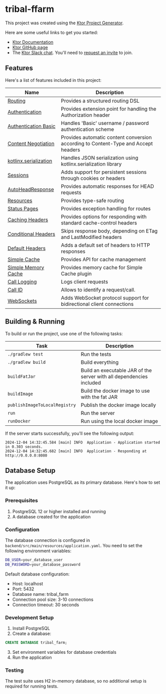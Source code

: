 # tribal-ffarm

This project was created using the [Ktor Project Generator](https://start.ktor.io).

Here are some useful links to get you started:

- [Ktor Documentation](https://ktor.io/docs/home.html)
- [Ktor GitHub page](https://github.com/ktorio/ktor)
- The [Ktor Slack chat](https://app.slack.com/client/T09229ZC6/C0A974TJ9). You'll need
  to [request an invite](https://surveys.jetbrains.com/s3/kotlin-slack-sign-up) to join.

## Features

Here's a list of features included in this project:

| Name                                                                   | Description                                                                        |
| ------------------------------------------------------------------------|------------------------------------------------------------------------------------ |
| [Routing](https://start.ktor.io/p/routing)                             | Provides a structured routing DSL                                                  |
| [Authentication](https://start.ktor.io/p/auth)                         | Provides extension point for handling the Authorization header                     |
| [Authentication Basic](https://start.ktor.io/p/auth-basic)             | Handles 'Basic' username / password authentication scheme                          |
| [Content Negotiation](https://start.ktor.io/p/content-negotiation)     | Provides automatic content conversion according to Content-Type and Accept headers |
| [kotlinx.serialization](https://start.ktor.io/p/kotlinx-serialization) | Handles JSON serialization using kotlinx.serialization library                     |
| [Sessions](https://start.ktor.io/p/ktor-sessions)                      | Adds support for persistent sessions through cookies or headers                    |
| [AutoHeadResponse](https://start.ktor.io/p/auto-head-response)         | Provides automatic responses for HEAD requests                                     |
| [Resources](https://start.ktor.io/p/resources)                         | Provides type-safe routing                                                         |
| [Status Pages](https://start.ktor.io/p/status-pages)                   | Provides exception handling for routes                                             |
| [Caching Headers](https://start.ktor.io/p/caching-headers)             | Provides options for responding with standard cache-control headers                |
| [Conditional Headers](https://start.ktor.io/p/conditional-headers)     | Skips response body, depending on ETag and LastModified headers                    |
| [Default Headers](https://start.ktor.io/p/default-headers)             | Adds a default set of headers to HTTP responses                                    |
| [Simple Cache](https://start.ktor.io/p/simple-cache)                   | Provides API for cache management                                                  |
| [Simple Memory Cache](https://start.ktor.io/p/simple-memory-cache)     | Provides memory cache for Simple Cache plugin                                      |
| [Call Logging](https://start.ktor.io/p/call-logging)                   | Logs client requests                                                               |
| [Call ID](https://start.ktor.io/p/callid)                              | Allows to identify a request/call.                                                 |
| [WebSockets](https://start.ktor.io/p/ktor-websockets)                  | Adds WebSocket protocol support for bidirectional client connections               |

## Building & Running

To build or run the project, use one of the following tasks:

| Task                          | Description                                                          |
| -------------------------------|---------------------------------------------------------------------- |
| `./gradlew test`              | Run the tests                                                        |
| `./gradlew build`             | Build everything                                                     |
| `buildFatJar`                 | Build an executable JAR of the server with all dependencies included |
| `buildImage`                  | Build the docker image to use with the fat JAR                       |
| `publishImageToLocalRegistry` | Publish the docker image locally                                     |
| `run`                         | Run the server                                                       |
| `runDocker`                   | Run using the local docker image                                     |

If the server starts successfully, you'll see the following output:

```
2024-12-04 14:32:45.584 [main] INFO  Application - Application started in 0.303 seconds.
2024-12-04 14:32:45.682 [main] INFO  Application - Responding at http://0.0.0.0:8080
```

## Database Setup

The application uses PostgreSQL as its primary database. Here's how to set it up:

### Prerequisites

1. PostgreSQL 12 or higher installed and running
2. A database created for the application

### Configuration

The database connection is configured in `backend/src/main/resources/application.yaml`. You need to set the following environment variables:

```bash
DB_USER=your_database_user
DB_PASSWORD=your_database_password
```

Default database configuration:
- Host: localhost
- Port: 5432
- Database name: tribal_farm
- Connection pool size: 3-10 connections
- Connection timeout: 30 seconds

### Development Setup

1. Install PostgreSQL
2. Create a database:
```sql
CREATE DATABASE tribal_farm;
```
3. Set environment variables for database credentials
4. Run the application

### Testing

The test suite uses H2 in-memory database, so no additional setup is required for running tests.
